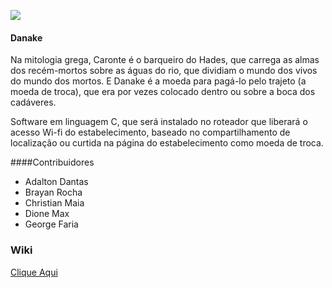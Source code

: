 
![](https://fbcdn-sphotos-e-a.akamaihd.net/hphotos-ak-xpa1/v/t34.0-12/12166285_872498149535744_1214780640_n.jpg?oh=261f67242fd9adaee9b88d11574356cc&oe=5629D32D&__gda__=1445558669_183a5383da3323ec2ee1c4fbb270a6b0)

#### Danake

Na mitologia grega, Caronte é o barqueiro do Hades, que carrega as almas dos recém-mortos sobre as águas do rio, que dividiam o mundo dos vivos do mundo dos mortos. E Danake é a moeda para pagá-lo pelo trajeto (a moeda de troca), que era por vezes colocado dentro ou sobre a boca dos cadáveres.

Software em linguagem C, que será instalado no roteador que liberará o acesso Wi-fi do estabelecimento, baseado no compartilhamento de localização ou curtida na página do estabelecimento como moeda de troca.


####Contribuidores 

* Adalton Dantas
* Brayan Rocha
* Christian Maia
* Dione Max
* George Faria

### Wiki 

[Clique Aqui](https://github.com/donatelloferraz/Danake/wiki)
